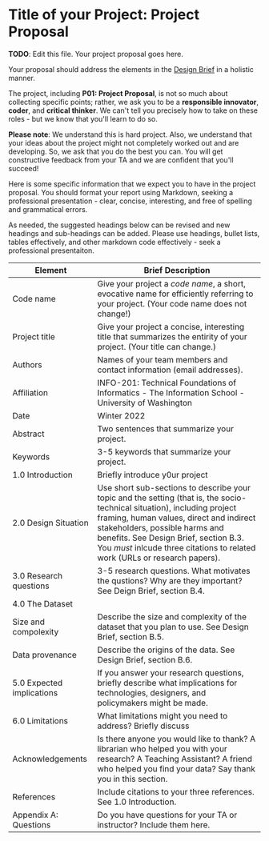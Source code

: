 # Title of your Project: Project Proposal 

**TODO**: Edit this file. Your project proposal goes here.

Your proposal should address the elements in the [Design Brief](xxx) in a holistic manner.

The project, including **P01: Project Proposal**, is not so much about collecting specific points; rather, we ask you to be a **responsible innovator**, **coder**, and **critical thinker**. We can't tell you precisely how to take on these roles - but we know that you'll learn to do so. 

**Please note**: We understand this is hard project. Also, we understand that your ideas about the project might not completely worked out and are developing. So, we ask that you do the best you can. You will get constructive feedback from your TA and we are confident that you'll succeed! 

Here is some specific information that we expect you to have in the project proposal. You should format your report using Markdown, seeking a professional presentation - clear, concise, interesting, and free of spelling and grammatical errors. 

As needed, the suggested headings below can be revised and new headings and sub-headings can be added. Please use headings, bullet lists,  tables effectively, and other markdown code effectively - seek a professional presentaiton. 

|Element | Brief Description|
|---------------| -----------------|
|Code name | Give your project a _code name_, a short, evocative name for efficiently referring to your project. (Your code name does not change!)| 
|Project title| Give your project a concise, interesting title that summarizes the entirity of your project. (Your title can change.) |
|Authors | Names of your team members and contact information (email addresses). |
|Affiliation |  INFO-201: Technical Foundations of Informatics - The Information School - University of Washington |
|Date | Winter 2022|
|Abstract | Two sentences that summarize your project. |
|Keywords | 3-5 keywords that summarize your project.|
|1.0 Introduction | Briefly introduce y0ur project |
|2.0 Design Situation | Use short sub-sections to describe your topic and the setting (that is, the socio-technical situation), including project framing, human values, direct and indirect stakeholders, possible harms and benefits. See Design Brief, section B.3. You *must* inlcude three citations to related work (URLs or research papers).  |
|3.0 Research questions | 3-5 research questions. What motivates the qustions? Why are they important? See Deign Brief, section B.4.|
|4.0 The Dataset | |
|Size and compolexity | Describe the size and complexity of the dataset that you plan to use. See Design Brief, section B.5.| 
|Data provenance | Describe the origins of the data. See Design Brief, section B.6.|
|5.0 Expected implications | If you answer your research questions, briefly describe what implications for technologies, designers, and policymakers might be made.|
|6.0 Limitations | What limitations might you need to address? Briefly discuss|
|Acknowledgements | Is there anyone you would like to thank? A librarian who helped you with your research? A Teaching Assistant? A friend who helped you find your data? Say thank you in this section.|
|References | Include citations to your three references. See 1.0 Introduction. |
|Appendix A: Questions| Do you have questions for your TA or instructor?  Include them here.|

